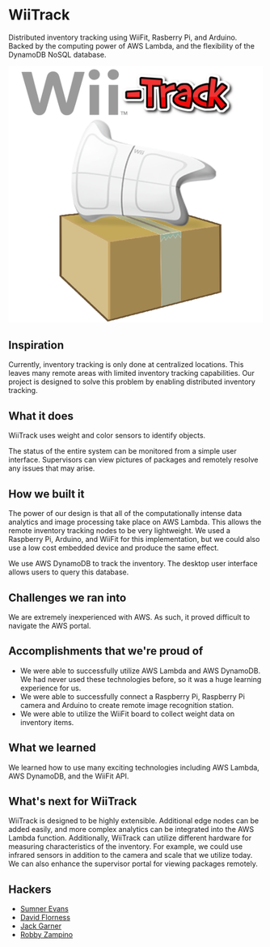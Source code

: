 # WiiTrack
Distributed inventory tracking using WiiFit, Rasberry Pi, and Arduino. Backed by
the computing power of AWS Lambda, and the flexibility of the DynamoDB NoSQL
database.

![WiiTrack](./logo.png)

## Inspiration
Currently, inventory tracking is only done at centralized locations. This leaves
many remote areas with limited inventory tracking capabilities. Our project is
designed to solve this problem by enabling distributed inventory tracking.

## What it does
WiiTrack uses weight and color sensors to identify objects.

The status of the entire system can be monitored from a simple user interface.
Supervisors can view pictures of packages and remotely resolve any issues that
may arise.

## How we built it
The power of our design is that all of the computationally intense data
analytics and image processing take place on AWS Lambda. This allows the remote
inventory tracking nodes to be very lightweight. We used a Raspberry Pi,
Arduino, and WiiFit for this implementation, but we could also use a low cost
embedded device and produce the same effect.

We use AWS DynamoDB to track the inventory. The desktop user interface allows
users to query this database.

## Challenges we ran into
We are extremely inexperienced with AWS. As such, it proved difficult to
navigate the AWS portal.

## Accomplishments that we're proud of
- We were able to successfully utilize AWS Lambda and AWS DynamoDB. We had never
  used these technologies before, so it was a huge learning experience for us.
- We were able to successfully connect a Raspberry Pi, Raspberry Pi camera and
  Arduino to create remote image recognition station.
- We were able to utilize the WiiFit board to collect weight data on inventory
  items.

## What we learned
We learned how to use many exciting technologies including AWS Lambda, AWS
DynamoDB, and the WiiFit API.

## What's next for WiiTrack
WiiTrack is designed to be highly extensible. Additional edge nodes can be added
easily, and more complex analytics can be integrated into the AWS Lambda
function. Additionally, WiiTrack can utilize different hardware for measuring
characteristics of the inventory. For example, we could use infrared sensors in
addition to the camera and scale that we utilize today. We can also enhance the
supervisor portal for viewing packages remotely.

## Hackers
- [Sumner Evans](https://github.com/sumnerevans)
- [David Florness](https://github.com/edwargix)
- [Jack Garner](https://github.com/jhgarner)
- [Robby Zampino](https://github.com/robozman)
